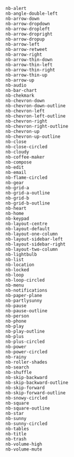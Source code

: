 
    nb-alert
    nb-angle-double-left
    nb-arrow-down
    nb-arrow-dropdown
    nb-arrow-dropleft
    nb-arrow-dropright
    nb-arrow-dropup
    nb-arrow-left
    nb-arrow-retweet
    nb-arrow-right
    nb-arrow-thin-down
    nb-arrow-thin-left
    nb-arrow-thin-right
    nb-arrow-thin-up
    nb-arrow-up
    nb-audio
    nb-bar-chart
    nb-chekmark
    nb-chevron-down
    nb-chevron-down-outline
    nb-chevron-left
    nb-chevron-left-outline
    nb-chevron-right
    nb-chevron-right-outline
    nb-chevron-up
    nb-chevron-up-outline
    nb-close
    nb-close-circled
    nb-cloudy
    nb-coffee-maker
    nb-compose
    nb-edit
    nb-email
    nb-flame-circled
    nb-gear
    nb-grid-a
    nb-grid-a-outline
    nb-grid-b
    nb-grid-b-outline
    nb-heart
    nb-home
    nb-keypad
    nb-layout-centre
    nb-layout-default
    nb-layout-one-column
    nb-layout-sidebar-left
    nb-layout-sidebar-right
    nb-layout-two-column
    nb-lightbulb
    nb-list
    nb-location
    nb-locked
    nb-loop
    nb-loop-circled
    nb-menu
    nb-notifications
    nb-paper-plane
    nb-partlysunny
    nb-pause
    nb-pause-outline
    nb-person
    nb-phone
    nb-play
    nb-play-outline
    nb-plus
    nb-plus-circled
    nb-power
    nb-power-circled
    nb-rainy
    nb-roller-shades
    nb-search
    nb-shuffle
    nb-skip-backward
    nb-skip-backward-outline
    nb-skip-forward
    nb-skip-forward-outline
    nb-snowy-circled
    nb-square
    nb-square-outline
    nb-star
    nb-sunny
    nb-sunny-circled
    nb-tables
    nb-title
    nb-trash
    nb-volume-high
    nb-volume-mute

